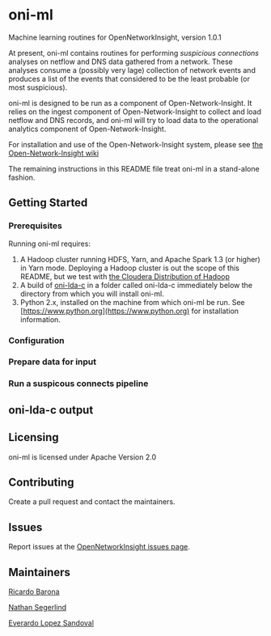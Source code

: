 # oni-ml

Machine learning routines for OpenNetworkInsight, version 1.0.1

At present, oni-ml contains routines for performing *suspicious connections* analyses on netflow and DNS data gathered from a network. These
analyses consume a (possibly very lage) collection of network events and produces a list of the events that considered to be the least probable (or most suspicious).

oni-ml is designed to be run as a component of Open-Network-Insight. It relies on the ingest component of Open-Network-Insight to collect and load
netflow and DNS records, and oni-ml will try to load data to the operational analytics component of Open-Network-Insight.

For installation and use of the Open-Network-Insight system, please see [the Open-Network-Insight wiki](https://github.com/Open-Network-Insight/open-network-insight/wiki)

The remaining instructions in this README file treat oni-ml in a stand-alone fashion.

## Getting Started



### Prerequisites

Running oni-ml requires:

1. A Hadoop cluster running HDFS, Yarn, and Apache Spark 1.3 (or higher) in Yarn mode. Deploying a Hadoop cluster is out the scope of this README, but we test with [the Cloudera Distribution of Hadoop](http://www.cloudera.com/downloads/cdh/5-7-1.html)
2. A build of [oni-lda-c](https://github.com/Open-Network-Insight/oni-lda-c) in a folder called oni-lda-c immediately below the directory from which you will install oni-ml.
3. Python 2.x, installed on the machine from which oni-ml be run. See [https://www.python.org](https://www.python.org) for installation information.


###  Configuration


### Prepare data for input 


### Run a suspicous connects pipeline


## oni-lda-c output


## Licensing

oni-ml is licensed under Apache Version 2.0

## Contributing

Create a pull request and contact the maintainers.

## Issues

Report issues at the [OpenNetworkInsight issues page](https://github.com/Open-Network-Insight/open-network-insight/issues).

## Maintainers


[Ricardo Barona](https://github.com/rabarona)

[Nathan Segerlind](https://github.com/NathanSegerlind)

[Everardo Lopez Sandoval](https://github.com/EverLoSa)

